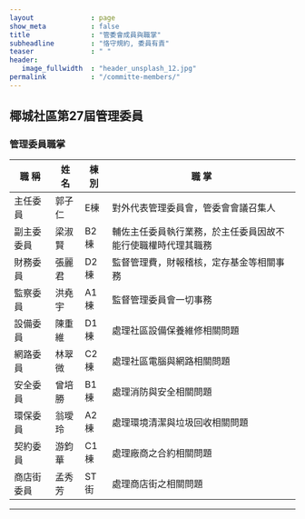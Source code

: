 ```yaml
---
layout              : page
show_meta           : false
title               : "管委會成員與職掌"
subheadline         : "恪守規約, 委員有責"
teaser              : " "
header:
   image_fullwidth  : "header_unsplash_12.jpg"
permalink           : "/committe-members/"
---
```


## 椰城社區第27屆管理委員

### 管理委員職掌

<table>
<thead>
<tr>
<th><strong> 職  稱 </strong></th>  
<th><strong> 姓  名 </strong></th>
<th><strong> 棟  別 </strong></th>     
<th><strong> 職  掌 </strong></th>
</tr>
</thead>
<tbody>

<tr>
<td> 主任委員 </td>
<td> 郭子仁 </td>   
<td> E棟 </td>
<td> 對外代表管理委員會，管委會會議召集人 </td>
</tr>

<tr>
<td> 副主委委員 </td>
<td> 梁淑賢 </td> 
<td> B2棟 </td>   
<td> 輔佐主任委員執行業務，於主任委員因故不能行使職權時代理其職務 </td>
</tr>

<tr>
<td> 財務委員 </td>
<td> 張麗君 </td> 
<td> D2棟 </td>   
<td> 監督管理費，財報稽核，定存基金等相關事務</td>
</tr>

<tr>
<td> 監察委員 </td>
<td> 洪堯宇 </td> 
<td> A1棟 </td>   
<td> 監督管理委員會一切事務</td>
</tr>

<tr>
<td> 設備委員 </td>
<td> 陳重維 </td>
<td> D1棟 </td>    
<td> 處理社區設備保養維修相關問題 </td>
</tr>
   
<tr>
<td> 網路委員 </td>
<td> 林翠微 </td>
<td> C2棟 </td>     
<td> 處理社區電腦與網路相關問題 </td>
</tr>

<tr>
<td> 安全委員 </td>
<td> 曾培勝 </td>
<td> B1棟 </td>   
<td> 處理消防與安全相關問題 </td>  
</tr>

<tr>
<td> 環保委員 </td>
<td> 翁璦玲 </td>
<td> A2棟 </td>   
<td> 處理環境清潔與垃圾回收相關問題 </td>
</tr>
   
<tr>
<td> 契約委員 </td>
<td> 游鈞華 </td>
<td> C1棟 </td>    
<td> 處理廠商之合約相關問題 </td>
</tr>
   
<tr>
<td> 商店街委員 </td>
<td> 孟秀芳 </td>
<td> ST街 </td>    
<td> 處理商店街之相關問題 </td>
</tr>
</tbody>
</table>

---




